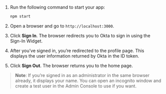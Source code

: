 1. Run the following command to start your app:

   ```bash
   npm start
   ```

1. Open a browser and go to `http://localhost:3000`.
1. Click **Sign In**. The browser redirects you to Okta to sign in using the Sign-In Widget.
1. After you’ve signed in, you’re redirected to the profile page. This displays the user information returned by Okta in the ID token.
1. Click **Sign Out**. The browser returns you to the home page.

> **Note**: If you’re signed in as an administrator in the same browser already, it displays your name. You can open an incognito window and create a test user in the Admin Console to use if you want.
